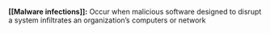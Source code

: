 **[[Malware infections]]:** Occur when malicious software designed to disrupt a system infiltrates an organization’s computers or network